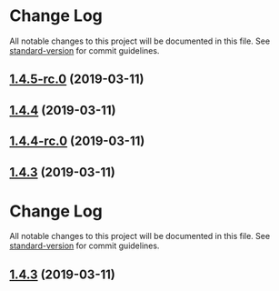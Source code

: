 # Change Log

All notable changes to this project will be documented in this file. See [standard-version](https://github.com/conventional-changelog/standard-version) for commit guidelines.

<a name="1.4.5-rc.0"></a>
## [1.4.5-rc.0](https://github.com/SAP/fundamental/compare/v1.4.4...v1.4.5-rc.0) (2019-03-11)



<a name="1.4.4"></a>
## [1.4.4](https://github.com/SAP/fundamental/compare/v1.4.4-rc.0...v1.4.4) (2019-03-11)



<a name="1.4.4-rc.0"></a>
## [1.4.4-rc.0](https://github.com/SAP/fundamental/compare/v1.4.2...v1.4.4-rc.0) (2019-03-11)



<a name="1.4.3"></a>
## [1.4.3](https://github.com/SAP/fundamental/compare/v1.4.2...v1.4.3) (2019-03-11)



# Change Log

All notable changes to this project will be documented in this file. See [standard-version](https://github.com/conventional-changelog/standard-version) for commit guidelines.

## [1.4.3](https://github.com/SAP/fundamental/compare/v1.4.2...v1.4.3) (2019-03-11)

